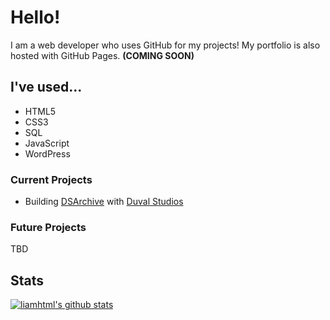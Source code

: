 # Hello! 
I am a web developer who uses GitHub for my projects! 
My portfolio is also hosted with GitHub Pages. **(COMING SOON)**
## I've used...
 - HTML5
 - CSS3
 - SQL
 - JavaScript
 - WordPress
### Current Projects
 - Building [DSArchive](http://dsarchive.rf.gd) with [Duval Studios](https://duvalstudios.weebly.com)
### Future Projects
 TBD
 ## Stats
 [![liamhtml's github stats](https://github-readme-stats.vercel.app/api?username=liamhtml&count_private=true)](https://github.com/anuraghazra/github-readme-stats)
 

